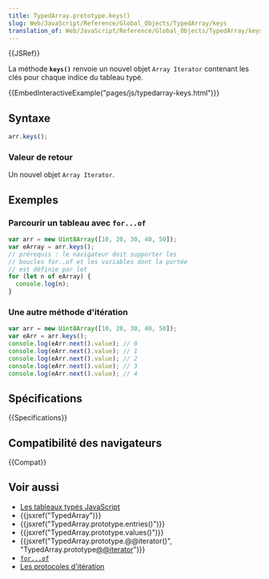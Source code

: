 ```yaml
---
title: TypedArray.prototype.keys()
slug: Web/JavaScript/Reference/Global_Objects/TypedArray/keys
translation_of: Web/JavaScript/Reference/Global_Objects/TypedArray/keys
---
```


{{JSRef}}

La méthode **`keys()`** renvoie un nouvel objet `Array Iterator` contenant les clés pour chaque indice du tableau typé.

{{EmbedInteractiveExample("pages/js/typedarray-keys.html")}}

## Syntaxe

```js
arr.keys();
```

### Valeur de retour

Un nouvel objet `Array Iterator`.

## Exemples

### Parcourir un tableau avec `for...of`

```js
var arr = new Uint8Array([10, 20, 30, 40, 50]);
var eArray = arr.keys();
// prérequis : le navigateur doit supporter les
// boucles for..of et les variables dont la portée
// est définie par let
for (let n of eArray) {
  console.log(n);
}
```

### Une autre méthode d'itération

```js
var arr = new Uint8Array([10, 20, 30, 40, 50]);
var eArr = arr.keys();
console.log(eArr.next().value); // 0
console.log(eArr.next().value); // 1
console.log(eArr.next().value); // 2
console.log(eArr.next().value); // 3
console.log(eArr.next().value); // 4
```

## Spécifications

{{Specifications}}

## Compatibilité des navigateurs

{{Compat}}

## Voir aussi

- [Les tableaux typés JavaScript](/fr/docs/Web/JavaScript/Tableaux_typés)
- {{jsxref("TypedArray")}}
- {{jsxref("TypedArray.prototype.entries()")}}
- {{jsxref("TypedArray.prototype.values()")}}
- {{jsxref("TypedArray.prototype.@@iterator()", "TypedArray.prototype[@@iterator]()")}}
- [`for...of`](/fr/docs/Web/JavaScript/Reference/Instructions/for...of)
- [Les protocoles d'itération](/fr/docs/Web/JavaScript/Reference/Les_protocoles_iteration)
